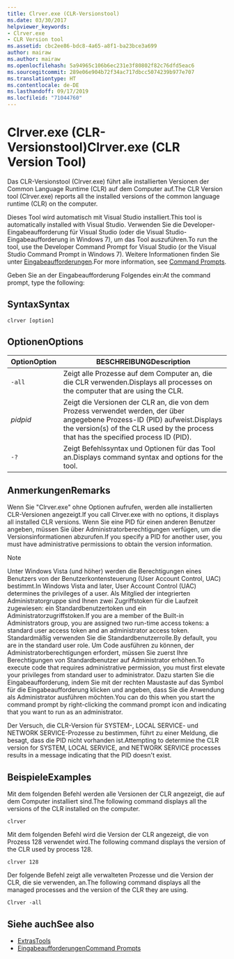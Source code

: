 ```yaml
---
title: Clrver.exe (CLR-Versionstool)
ms.date: 03/30/2017
helpviewer_keywords:
- Clrver.exe
- CLR Version tool
ms.assetid: cbc2ee86-bdc8-4a65-a8f1-ba23bce3a699
author: mairaw
ms.author: mairaw
ms.openlocfilehash: 5a94965c106b6ec231e3f80802f82c76dfd5eac6
ms.sourcegitcommit: 289e06e904b72f34ac717dbcc5074239b977e707
ms.translationtype: HT
ms.contentlocale: de-DE
ms.lasthandoff: 09/17/2019
ms.locfileid: "71044760"
---
```

# <a name="clrverexe-clr-version-tool"></a><span data-ttu-id="8be23-102">Clrver.exe (CLR-Versionstool)</span><span class="sxs-lookup"><span data-stu-id="8be23-102">Clrver.exe (CLR Version Tool)</span></span>
<span data-ttu-id="8be23-103">Das CLR-Versionstool (Clrver.exe) führt alle installierten Versionen der Common Language Runtime (CLR) auf dem Computer auf.</span><span class="sxs-lookup"><span data-stu-id="8be23-103">The CLR Version tool (Clrver.exe) reports all the installed versions of the common language runtime (CLR) on the computer.</span></span>  
  
 <span data-ttu-id="8be23-104">Dieses Tool wird automatisch mit Visual Studio installiert.</span><span class="sxs-lookup"><span data-stu-id="8be23-104">This tool is automatically installed with Visual Studio.</span></span> <span data-ttu-id="8be23-105">Verwenden Sie die Developer-Eingabeaufforderung für Visual Studio (oder die Visual Studio-Eingabeaufforderung in Windows 7), um das Tool auszuführen.</span><span class="sxs-lookup"><span data-stu-id="8be23-105">To run the tool, use the Developer Command Prompt for Visual Studio (or the Visual Studio Command Prompt in Windows 7).</span></span> <span data-ttu-id="8be23-106">Weitere Informationen finden Sie unter [Eingabeaufforderungen](developer-command-prompt-for-vs.md).</span><span class="sxs-lookup"><span data-stu-id="8be23-106">For more information, see [Command Prompts](developer-command-prompt-for-vs.md).</span></span>  
  
 <span data-ttu-id="8be23-107">Geben Sie an der Eingabeaufforderung Folgendes ein:</span><span class="sxs-lookup"><span data-stu-id="8be23-107">At the command prompt, type the following:</span></span>  
  
## <a name="syntax"></a><span data-ttu-id="8be23-108">Syntax</span><span class="sxs-lookup"><span data-stu-id="8be23-108">Syntax</span></span>  
  
```console  
clrver [option]  
```  
  
## <a name="options"></a><span data-ttu-id="8be23-109">Optionen</span><span class="sxs-lookup"><span data-stu-id="8be23-109">Options</span></span>  
  
|<span data-ttu-id="8be23-110">Option</span><span class="sxs-lookup"><span data-stu-id="8be23-110">Option</span></span>|<span data-ttu-id="8be23-111">BESCHREIBUNG</span><span class="sxs-lookup"><span data-stu-id="8be23-111">Description</span></span>|  
|------------|-----------------|  
|`-all`|<span data-ttu-id="8be23-112">Zeigt alle Prozesse auf dem Computer an, die die CLR verwenden.</span><span class="sxs-lookup"><span data-stu-id="8be23-112">Displays all processes on the computer that are using the CLR.</span></span>|  
|<span data-ttu-id="8be23-113">*pid*</span><span class="sxs-lookup"><span data-stu-id="8be23-113">*pid*</span></span>|<span data-ttu-id="8be23-114">Zeigt die Versionen der CLR an, die von dem Prozess verwendet werden, der über angegebene Prozess-ID (PID) aufweist.</span><span class="sxs-lookup"><span data-stu-id="8be23-114">Displays the version(s) of the CLR used by the process that has the specified process ID (PID).</span></span>|  
|`-?`|<span data-ttu-id="8be23-115">Zeigt Befehlssyntax und Optionen für das Tool an.</span><span class="sxs-lookup"><span data-stu-id="8be23-115">Displays command syntax and options for the tool.</span></span>|  
  
## <a name="remarks"></a><span data-ttu-id="8be23-116">Anmerkungen</span><span class="sxs-lookup"><span data-stu-id="8be23-116">Remarks</span></span>  
 <span data-ttu-id="8be23-117">Wenn Sie "Clrver.exe" ohne Optionen aufrufen, werden alle installierten CLR-Versionen angezeigt.</span><span class="sxs-lookup"><span data-stu-id="8be23-117">If you call Clrver.exe with no options, it displays all installed CLR versions.</span></span> <span data-ttu-id="8be23-118">Wenn Sie eine PID für einen anderen Benutzer angeben, müssen Sie über Administratorberechtigungen verfügen, um die Versionsinformationen abzurufen.</span><span class="sxs-lookup"><span data-stu-id="8be23-118">If you specify a PID for another user, you must have administrative permissions to obtain the version information.</span></span>  
  
> [!NOTE]
> <span data-ttu-id="8be23-119">Unter Windows Vista (und höher) werden die Berechtigungen eines Benutzers von der Benutzerkontensteuerung (User Account Control, UAC) bestimmt.</span><span class="sxs-lookup"><span data-stu-id="8be23-119">In Windows Vista and later, User Account Control (UAC) determines the privileges of a user.</span></span> <span data-ttu-id="8be23-120">Als Mitglied der integrierten Administratorgruppe sind Ihnen zwei Zugriffstoken für die Laufzeit zugewiesen: ein Standardbenutzertoken und ein Administratorzugriffstoken.</span><span class="sxs-lookup"><span data-stu-id="8be23-120">If you are a member of the Built-in Administrators group, you are assigned two run-time access tokens: a standard user access token and an administrator access token.</span></span> <span data-ttu-id="8be23-121">Standardmäßig verwenden Sie die Standardbenutzerrolle.</span><span class="sxs-lookup"><span data-stu-id="8be23-121">By default, you are in the standard user role.</span></span> <span data-ttu-id="8be23-122">Um Code ausführen zu können, der Administratorberechtigungen erfordert, müssen Sie zuerst Ihre Berechtigungen von Standardbenutzer auf Administrator erhöhen.</span><span class="sxs-lookup"><span data-stu-id="8be23-122">To execute code that requires administrative permission, you must first elevate your privileges from standard user to administrator.</span></span> <span data-ttu-id="8be23-123">Dazu starten Sie die Eingabeaufforderung, indem Sie mit der rechten Maustaste auf das Symbol für die Eingabeaufforderung klicken und angeben, dass Sie die Anwendung als Administrator ausführen möchten.</span><span class="sxs-lookup"><span data-stu-id="8be23-123">You can do this when you start the command prompt by right-clicking the command prompt icon and indicating that you want to run as an administrator.</span></span>  
  
 <span data-ttu-id="8be23-124">Der Versuch, die CLR-Version für SYSTEM-, LOCAL SERVICE- und NETWORK SERVICE-Prozesse zu bestimmen, führt zu einer Meldung, die besagt, dass die PID nicht vorhanden ist.</span><span class="sxs-lookup"><span data-stu-id="8be23-124">Attempting to determine the CLR version for SYSTEM, LOCAL SERVICE, and NETWORK SERVICE processes results in a message indicating that the PID doesn't exist.</span></span>  
  
## <a name="examples"></a><span data-ttu-id="8be23-125">Beispiele</span><span class="sxs-lookup"><span data-stu-id="8be23-125">Examples</span></span>  
 <span data-ttu-id="8be23-126">Mit dem folgenden Befehl werden alle Versionen der CLR angezeigt, die auf dem Computer installiert sind.</span><span class="sxs-lookup"><span data-stu-id="8be23-126">The following command displays all the versions of the CLR installed on the computer.</span></span>  
  
 `clrver`  
  
 <span data-ttu-id="8be23-127">Mit dem folgenden Befehl wird die Version der CLR angezeigt, die von Prozess 128 verwendet wird.</span><span class="sxs-lookup"><span data-stu-id="8be23-127">The following command displays the version of the CLR used by process 128.</span></span>  
  
 `clrver 128`  
  
 <span data-ttu-id="8be23-128">Der folgende Befehl zeigt alle verwalteten Prozesse und die Version der CLR, die sie verwenden, an.</span><span class="sxs-lookup"><span data-stu-id="8be23-128">The following command displays all the managed processes and the version of the CLR they are using.</span></span>  
  
 `Clrver -all`  
  
## <a name="see-also"></a><span data-ttu-id="8be23-129">Siehe auch</span><span class="sxs-lookup"><span data-stu-id="8be23-129">See also</span></span>

- [<span data-ttu-id="8be23-130">Extras</span><span class="sxs-lookup"><span data-stu-id="8be23-130">Tools</span></span>](index.md)
- [<span data-ttu-id="8be23-131">Eingabeaufforderungen</span><span class="sxs-lookup"><span data-stu-id="8be23-131">Command Prompts</span></span>](developer-command-prompt-for-vs.md)
